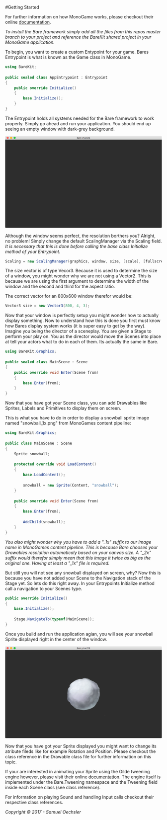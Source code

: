 #Getting Started

For further information on how MonoGame works, please checkout their online [documentation](http://www.monogame.net/documentation/?page=main).

*To install the Bare framework simply add all the files from this repos master branch to your project and reference the BareKit shared project in your MonoGame application.*

To begin, you want to create a custom Entypoint for your game. Bares Entrypoint is what is known as the Game class in MonoGame.

~~~csharp
using BareKit;

public sealed class AppEntrypoint : Entrypoint
{
	public override Initialize()
	{
		base.Initialize();
	}
}
~~~

The Entrypoint holds all systems needed for the Bare framework to work properly. Simply go ahead and run your application. You should end up seeing an empty 
window with dark-grey background.

![empty_window](./Assets/empty_window.tiff)

Although the window seems perfect, the resolution borthers you? Alright, no problem! Simply change the default ScalingManager via the Scaling field. *It is necessary that this is done before calling the base class Initialize method of your Entrypoint.*

~~~csharp
Scaling = new ScalingManager(graphics, window, size, [scale], [fullscreen]);
~~~

The size vector is of type Vecor3. Because it is used to determine the size of a window, you might wonder why we are not using a Vector2. This is because we are using the first argument to determine the width of the window and the second and third for the aspect ratio. 

The correct vector for an 800x600 window therefor would be:

~~~csharp
Vector3 size = new Vector3(800, 4, 3);
~~~

Now that your window is perfectly setup you might wonder how to actually display something. Now to understand how this is done you first must know how Bares display system works (it is super easy to get by the way). Imagine you being the director of a sceneplay. You are given a Stage to perform your play on. You as the director would move the Scenes into place at tell your actors what to do in each of them. Its actually the same in Bare.

~~~csharp
using BareKit.Graphics;

public sealed class MainScene : Scene
{
	public override void Enter(Scene from)
	{
		base.Enter(from);
	}
}
~~~

Now that you have got your Scene class, you can add Drawables like Sprites, Labels and Primitives to display them on screen.

This is what you have to do in order to display a snowball sprite image named "snowball_1x.png" from MonoGames content pipeline:

~~~csharp
using BareKit.Graphics;

public class MainScene : Scene
{
	Sprite snowball;

	protected override void LoadContent()
	{
		base.LoadContent();

		snowball = new Sprite(Content, "snowball");
	}

	public override void Enter(Scene from)
	{
		base.Enter(from);

		AddChild(snowball);
	}
}
~~~

*You also might wonder why you have to add a "\_1x" suffix to our image name in MonoGames content pipeline. This is because Bare chooses your Drawables resolution automaticaly based on your canvas size. A "\_2x" suffix would therefor simply mean that this image it twice as big as the original one. Having at least a "\_1x" file is required.*

But still you will not see any snowball displayed on screen, why? Now this is because you have not added your Scene to the Navigation stack of the Stage yet. So lets do this right away. In your Entrypoints Initialize method call a navigation to your Scenes type.

~~~csharp
public override Initialize()
{
	base.Initialize();
	
	Stage.NavigateTo(typeof(MainScene));
}
~~~

Once you build and run the application agian, you will see your snowball Sprite displayed right in the center of the window.

![window_snowball](./Assets/window_snowball.tiff)

Now that you have got your Sprite displayed you might want to change its atribute fileds like for example Rotation and Position. Please checkout the class reference in the Drawable class file for further information on this topic. 

If your are interested in animating your Sprite using the Gilde tweening engine however, please visit their online [documentation](https://bitbucket.org/jacobalbano/glide). The engine itself is implemented under the Bare.Tweening namespace and the Tweening field inside each Scene class (see class reference).

For information on playing Sound and handling Input calls checkout their respective class references.

*Copyright © 2017 - Samuel Oechsler* 



